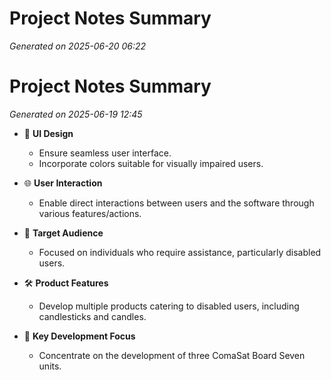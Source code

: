 # Project Notes Summary

*Generated on 2025-06-20 06:22*

# Project Notes Summary

*Generated on 2025-06-19 12:45*

- 🎨 **UI Design**
  - Ensure seamless user interface.
  - Incorporate colors suitable for visually impaired users.

- 🌐 **User Interaction**
  - Enable direct interactions between users and the software through various features/actions.

- 🎯 **Target Audience**
  - Focused on individuals who require assistance, particularly disabled users.

- 🛠️ **Product Features**
  - Develop multiple products catering to disabled users, including candlesticks and candles.

- 🚀 **Key Development Focus**
  - Concentrate on the development of three ComaSat Board Seven units.